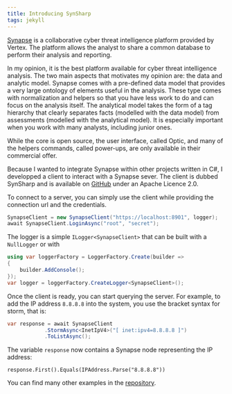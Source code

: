 ```yaml
---
title: Introducing SynSharp
tags: jekyll
---
```


[Synapse](https://vertex.link/synapse) is a collaborative cyber threat
intelligence platform provided by Vertex. The platform allows the analyst to
share a common database to perform their analysis and reporting.

In my opinion, it is the best platform available for cyber threat intelligence
analysis. The two main aspects that motivates my opinion are: the data and
analytic model. Synapse comes with a pre-defined data model that provides a
very large ontology of elements useful in the analysis. These type comes with
normalization and helpers so that you have less work to do and can focus on the
analysis itself. The analytical model takes the form of a tag hierarchy that
clearly separates facts (modelled with the data model) from assessments
(modelled with the analytical model). It is especially important when you work
with many analysts, including junior ones.

While the core is open source, the user interface, called Optic, and
many of the helpers commands, called power-ups, are only available in their
commercial offer.

Because I wanted to integrate Synapse within other projects written in C#, I
developped a client to interact with a Synapse sever. The client is dubbed
SynSharp and is available on [GitHub](https://github.com/ancailliau/SynSharp)
under an Apache Licence 2.0.

To connect to a server, you can simply use the client while providing the
connection url and the credentials.

```csharp
SynapseClient = new SynapseClient("https://localhost:8901", logger);
await SynapseClient.LoginAsync("root", "secret");
```

The logger is a simple `ILogger<SynapseClient>` that can be built with a
`NullLogger` or with
   
```csharp
using var loggerFactory = LoggerFactory.Create(builder =>
{
	builder.AddConsole();
});
var logger = loggerFactory.CreateLogger<SynapseClient>();
```

Once the client is ready, you can start querying the server. For example, to
add the IP address `8.8.8.8` into the system, you use the bracket syntax for
storm, that is:
   
```csharp
var response = await SynapseClient
            .StormAsync<InetIpV4>("[ inet:ipv4=8.8.8.8 ]")
            .ToListAsync();
```

The variable `response` now contains a Synapse node representing the IP address:

```
response.First().Equals(IPAddress.Parse("8.8.8.8"))
```

You can find many other examples in the
[repository](https://github.com/ancailliau/SynSharp/tree/master/Synsharp.Tests).
